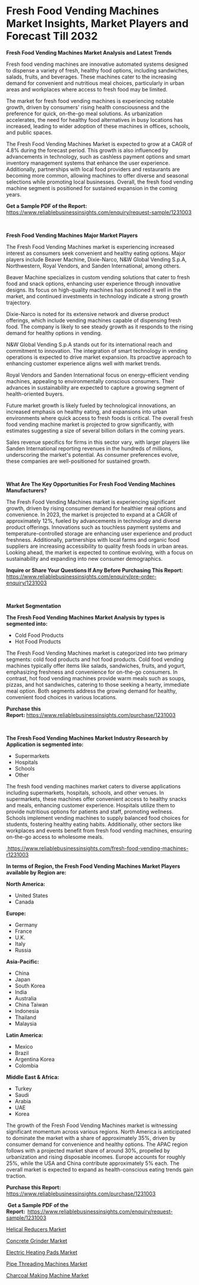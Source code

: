 <p><h1>Fresh Food Vending Machines Market Insights, Market Players and Forecast Till 2032</h1></p><p><strong>Fresh Food Vending Machines Market Analysis and Latest Trends</strong></p>
<p><p>Fresh food vending machines are innovative automated systems designed to dispense a variety of fresh, healthy food options, including sandwiches, salads, fruits, and beverages. These machines cater to the increasing demand for convenient and nutritious meal choices, particularly in urban areas and workplaces where access to fresh food may be limited. </p><p>The market for fresh food vending machines is experiencing notable growth, driven by consumers' rising health consciousness and the preference for quick, on-the-go meal solutions. As urbanization accelerates, the need for healthy food alternatives in busy locations has increased, leading to wider adoption of these machines in offices, schools, and public spaces. </p><p>The Fresh Food Vending Machines Market is expected to grow at a CAGR of 4.8% during the forecast period. This growth is also influenced by advancements in technology, such as cashless payment options and smart inventory management systems that enhance the user experience. Additionally, partnerships with local food providers and restaurants are becoming more common, allowing machines to offer diverse and seasonal selections while promoting local businesses. Overall, the fresh food vending machine segment is positioned for sustained expansion in the coming years.</p></p>
<p><strong>Get a Sample PDF of the Report:&nbsp;</strong> <a href="https://www.reliablebusinessinsights.com/enquiry/request-sample/1231003?utm_campaign=1106&utm_medium=2&utm_source=Github&utm_content=ia&utm_term=22022025&utm_id=fresh-food-vending-machines">https://www.reliablebusinessinsights.com/enquiry/request-sample/1231003</a></p>
<p>&nbsp;</p>
<p><strong>Fresh Food Vending Machines Major Market Players</strong></p>
<p><p>The Fresh Food Vending Machines market is experiencing increased interest as consumers seek convenient and healthy eating options. Major players include Beaver Machine, Dixie-Narco, N&W Global Vending S.p.A, Northwestern, Royal Vendors, and Sanden International, among others. </p><p>Beaver Machine specializes in custom vending solutions that cater to fresh food and snack options, enhancing user experience through innovative designs. Its focus on high-quality machines has positioned it well in the market, and continued investments in technology indicate a strong growth trajectory.</p><p>Dixie-Narco is noted for its extensive network and diverse product offerings, which include vending machines capable of dispensing fresh food. The company is likely to see steady growth as it responds to the rising demand for healthy options in vending.</p><p>N&W Global Vending S.p.A stands out for its international reach and commitment to innovation. The integration of smart technology in vending operations is expected to drive market expansion. Its proactive approach to enhancing customer experience aligns well with market trends.</p><p>Royal Vendors and Sanden International focus on energy-efficient vending machines, appealing to environmentally conscious consumers. Their advances in sustainability are expected to capture a growing segment of health-oriented buyers. </p><p>Future market growth is likely fueled by technological innovations, an increased emphasis on healthy eating, and expansions into urban environments where quick access to fresh foods is critical. The overall fresh food vending machine market is projected to grow significantly, with estimates suggesting a size of several billion dollars in the coming years. </p><p>Sales revenue specifics for firms in this sector vary, with larger players like Sanden International reporting revenues in the hundreds of millions, underscoring the market's potential. As consumer preferences evolve, these companies are well-positioned for sustained growth.</p></p>
<p>&nbsp;</p>
<p><strong>What Are The Key Opportunities For Fresh Food Vending Machines Manufacturers?</strong></p>
<p><p>The Fresh Food Vending Machines market is experiencing significant growth, driven by rising consumer demand for healthier meal options and convenience. In 2023, the market is projected to expand at a CAGR of approximately 12%, fueled by advancements in technology and diverse product offerings. Innovations such as touchless payment systems and temperature-controlled storage are enhancing user experience and product freshness. Additionally, partnerships with local farms and organic food suppliers are increasing accessibility to quality fresh foods in urban areas. Looking ahead, the market is expected to continue evolving, with a focus on sustainability and expanding into new consumer demographics.</p></p>
<p><strong>Inquire or Share Your Questions If Any Before Purchasing This Report:</strong> <a href="https://www.reliablebusinessinsights.com/enquiry/pre-order-enquiry/1231003?utm_campaign=1106&utm_medium=2&utm_source=Github&utm_content=ia&utm_term=22022025&utm_id=fresh-food-vending-machines">https://www.reliablebusinessinsights.com/enquiry/pre-order-enquiry/1231003</a></p>
<p>&nbsp;</p>
<p><strong>Market Segmentation</strong></p>
<p><strong>The Fresh Food Vending Machines Market Analysis by types is segmented into:</strong></p>
<p><ul><li>Cold Food Products</li><li>Hot Food Products</li></ul></p>
<p><p>The Fresh Food Vending Machines market is categorized into two primary segments: cold food products and hot food products. Cold food vending machines typically offer items like salads, sandwiches, fruits, and yogurt, emphasizing freshness and convenience for on-the-go consumers. In contrast, hot food vending machines provide warm meals such as soups, pizzas, and hot sandwiches, catering to those seeking a hearty, immediate meal option. Both segments address the growing demand for healthy, convenient food choices in various locations.</p></p>
<p><strong>Purchase this Report:&nbsp;</strong><a href="https://www.reliablebusinessinsights.com/purchase/1231003?utm_campaign=1106&utm_medium=2&utm_source=Github&utm_content=ia&utm_term=22022025&utm_id=fresh-food-vending-machines">https://www.reliablebusinessinsights.com/purchase/1231003</a></p>
<p>&nbsp;</p>
<p><strong>The Fresh Food Vending Machines Market Industry Research by Application is segmented into:</strong></p>
<p><ul><li>Supermarkets</li><li>Hospitals</li><li>Schools</li><li>Other</li></ul></p>
<p><p>The fresh food vending machines market caters to diverse applications including supermarkets, hospitals, schools, and other venues. In supermarkets, these machines offer convenient access to healthy snacks and meals, enhancing customer experience. Hospitals utilize them to provide nutritious options for patients and staff, promoting wellness. Schools implement vending machines to supply balanced food choices for students, fostering healthy eating habits. Additionally, other sectors like workplaces and events benefit from fresh food vending machines, ensuring on-the-go access to wholesome meals.</p></p>
<p><a href="https://www.reliablebusinessinsights.com/fresh-food-vending-machines-r1231003?utm_campaign=1106&utm_medium=2&utm_source=Github&utm_content=ia&utm_term=22022025&utm_id=fresh-food-vending-machines">&nbsp;https://www.reliablebusinessinsights.com/fresh-food-vending-machines-r1231003</a></p>
<p><strong>In terms of Region, the Fresh Food Vending Machines Market Players available by Region are:</strong></p>
<p>
    <p> <strong> North America: </strong>
        <ul>
            <li>United States</li>
            <li>Canada</li>
        </ul>
        </p> 
    <p> <strong> Europe: </strong>
        <ul>
            <li>Germany</li>
            <li>France</li>
            <li>U.K.</li>
            <li>Italy</li>
            <li>Russia</li>
        </ul>
        </p> 
    <p> <strong> Asia-Pacific: </strong>
        <ul>
            <li>China</li>
            <li>Japan</li>
            <li>South Korea</li>
            <li>India</li>
            <li>Australia</li>
            <li>China Taiwan</li>
            <li>Indonesia</li>
            <li>Thailand</li>
            <li>Malaysia</li>
        </ul>
        </p> 
    <p> <strong> Latin America: </strong>
        <ul>
            <li>Mexico</li>
            <li>Brazil</li>
            <li>Argentina Korea</li>
            <li>Colombia</li>
        </ul>
        </p> 
    <p> <strong> Middle East & Africa: </strong>
        <ul>
            <li>Turkey</li>
            <li>Saudi</li>
            <li>Arabia</li>
            <li>UAE</li>
            <li>Korea</li>
        </ul>
    </p>
    </p>
<p><p>The growth of the Fresh Food Vending Machines market is witnessing significant momentum across various regions. North America is anticipated to dominate the market with a share of approximately 35%, driven by consumer demand for convenience and healthy options. The APAC region follows with a projected market share of around 30%, propelled by urbanization and rising disposable incomes. Europe accounts for roughly 25%, while the USA and China contribute approximately 5% each. The overall market is expected to expand as health-conscious eating trends gain traction.</p></p>
<p><strong>Purchase this Report: </strong><a href="https://www.reliablebusinessinsights.com/purchase/1231003?utm_campaign=1106&utm_medium=2&utm_source=Github&utm_content=ia&utm_term=22022025&utm_id=fresh-food-vending-machines">https://www.reliablebusinessinsights.com/purchase/1231003</a></p>
<p>&nbsp;<strong>Get a Sample PDF of the Report:&nbsp;&nbsp;</strong><a href="https://www.reliablebusinessinsights.com/enquiry/request-sample/1231003?utm_campaign=1106&utm_medium=2&utm_source=Github&utm_content=ia&utm_term=22022025&utm_id=fresh-food-vending-machines">https://www.reliablebusinessinsights.com/enquiry/request-sample/1231003</a></p>
<p><strong></strong></p>
<p><p><a href="https://github.com/doljanzwald/Market-Research-Report-List-1/blob/main/helical-reducers-market.md?utm_campaign=1106&utm_medium=2&utm_source=Github&utm_content=ia&utm_term=22022025&utm_id=fresh-food-vending-machines">Helical Reducers Market</a></p><p><a href="https://github.com/aqharimbugua3/Market-Research-Report-List-1/blob/main/concrete-grinder-market.md?utm_campaign=1106&utm_medium=2&utm_source=Github&utm_content=ia&utm_term=22022025&utm_id=fresh-food-vending-machines">Concrete Grinder Market</a></p><p><a href="https://github.com/usraceby/Market-Research-Report-List-1/blob/main/electric-heating-pads-market.md?utm_campaign=1106&utm_medium=2&utm_source=Github&utm_content=ia&utm_term=22022025&utm_id=fresh-food-vending-machines">Electric Heating Pads Market</a></p><p><a href="https://github.com/shamstirroc7/Market-Research-Report-List-1/blob/main/pipe-threading-machines-market.md?utm_campaign=1106&utm_medium=2&utm_source=Github&utm_content=ia&utm_term=22022025&utm_id=fresh-food-vending-machines">Pipe Threading Machines Market</a></p><p><a href="https://github.com/rianttegang/Market-Research-Report-List-1/blob/main/charcoal-making-machine-market.md?utm_campaign=1106&utm_medium=2&utm_source=Github&utm_content=ia&utm_term=22022025&utm_id=fresh-food-vending-machines">Charcoal Making Machine Market</a></p></p>
